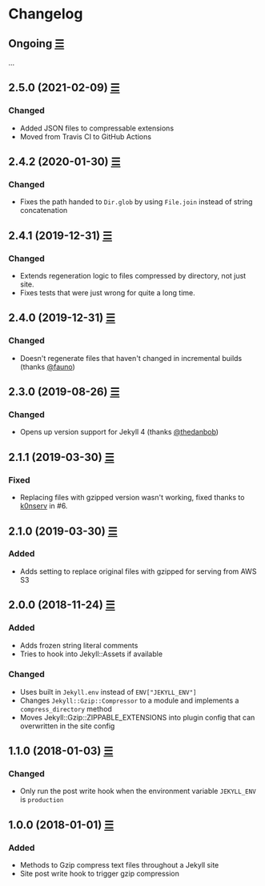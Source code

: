 # Changelog

## Ongoing [☰](https://github.com/philnash/jekyll-gzip/compare/v2.5.0...master)

...

## 2.5.0 (2021-02-09) [☰](https://github.com/philnash/jekyll-gzip/compare/v2.4.2...v2.5.0)

### Changed

- Added JSON files to compressable extensions
- Moved from Travis CI to GitHub Actions

## 2.4.2 (2020-01-30) [☰](https://github.com/philnash/jekyll-gzip/compare/v2.4.1...v2.4.2)

### Changed

- Fixes the path handed to `Dir.glob` by using `File.join` instead of string concatenation


## 2.4.1 (2019-12-31) [☰](https://github.com/philnash/jekyll-gzip/compare/v2.4.0...v2.4.1)

### Changed

- Extends regeneration logic to files compressed by directory, not just site.
- Fixes tests that were just wrong for quite a long time.

## 2.4.0 (2019-12-31) [☰](https://github.com/philnash/jekyll-gzip/compare/v2.3.0...v2.4.0)

### Changed

- Doesn't regenerate files that haven't changed in incremental builds (thanks [@fauno](https://github.com/fauno))

## 2.3.0 (2019-08-26) [☰](https://github.com/philnash/jekyll-gzip/compare/v2.1.1...v2.3.0)

### Changed

- Opens up version support for Jekyll 4 (thanks [@thedanbob](https://github.com/thedanbob))

## 2.1.1 (2019-03-30) [☰](https://github.com/philnash/jekyll-gzip/compare/v2.1.0...v2.1.1)

### Fixed

- Replacing files with gzipped version wasn't working, fixed thanks to [k0nserv](https://github.com/k0nserv) in #6.

## 2.1.0 (2019-03-30) [☰](https://github.com/philnash/jekyll-gzip/compare/v2.0.0...v2.1.0)

### Added

- Adds setting to replace original files with gzipped for serving from AWS S3

## 2.0.0 (2018-11-24) [☰](https://github.com/philnash/jekyll-gzip/compare/v1.1.0...v2.0.0)

### Added

- Adds frozen string literal comments
- Tries to hook into Jekyll::Assets if available

### Changed

- Uses built in `Jekyll.env` instead of `ENV["JEKYLL_ENV"]`
- Changes `Jekyll::Gzip::Compressor` to a module and implements a `compress_directory` method
- Moves Jekyll::Gzip::ZIPPABLE_EXTENSIONS into plugin config that can overwritten in the site config

## 1.1.0 (2018-01-03) [☰](https://github.com/philnash/jekyll-gzip/compare/v1.0.0...v1.1.0)

### Changed

- Only run the post write hook when the environment variable `JEKYLL_ENV` is `production`

## 1.0.0 (2018-01-01) [☰](https://github.com/philnash/jekyll-gzip/commits/v1.0.0)

### Added

- Methods to Gzip compress text files throughout a Jekyll site
- Site post write hook to trigger gzip compression
